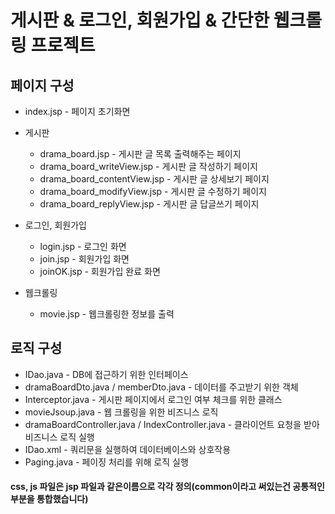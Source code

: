 # 게시판 & 로그인, 회원가입 & 간단한 웹크롤링 프로젝트
## 페이지 구성

* index.jsp - 페이지 초기화면

* 게시판
  * drama_board.jsp - 게시판 글 목록 출력해주는 페이지
  * drama_board_writeView.jsp - 게시판 글 작성하기 페이지
  * drama_board_contentView.jsp - 게시판 글 상세보기 페이지
  * drama_board_modifyView.jsp - 게시판 글 수정하기 페이지
  * drama_board_replyView.jsp - 게시판 글 답글쓰기 페이지

* 로그인, 회원가입
  * login.jsp - 로그인 화면
  * join.jsp - 회원가입 화면
  * joinOK.jsp - 회원가입 완료 화면

* 웹크롤링
  * movie.jsp - 웹크롤링한 정보를 출력

## 로직 구성

* IDao.java - DB에 접근하기 위한 인터페이스
* dramaBoardDto.java / memberDto.java - 데이터를 주고받기 위한 객체
* Interceptor.java - 게시판 페이지에서 로그인 여부 체크를 위한 클래스
* movieJsoup.java - 웹 크롤링을 위한 비즈니스 로직
* dramaBoardController.java / IndexController.java - 클라이언트 요청을 받아 비즈니스 로직 실행
* IDao.xml - 쿼리문을 실행하여 데이터베이스와 상호작용
* Paging.java - 페이징 처리를 위해 로직 실행

#### css, js 파일은 jsp 파일과 같은이름으로 각각 정의(common이라고 써있는건 공통적인 부분을 통합했습니다)
